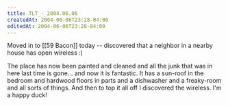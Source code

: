 ```yaml
---
title: TLT_-_2004.06.06
createdAt: 2004-06-06T23:28-04:00
editedAt: 2004-06-06T23:28-04:00
---
```


Moved in to [[59 Bacon]] today -- discovered that a neighbor in a nearby house has open wireless :)

The place has now been painted and cleaned and all the junk that was in here last time is gone... and now it is fantastic. It has a sun-roof in the bedroom and hardwood floors in parts and a dishwasher and a freaky-room and all sorts of things. And then to top it all off I discovered the wireless. I'm a happy duck!

